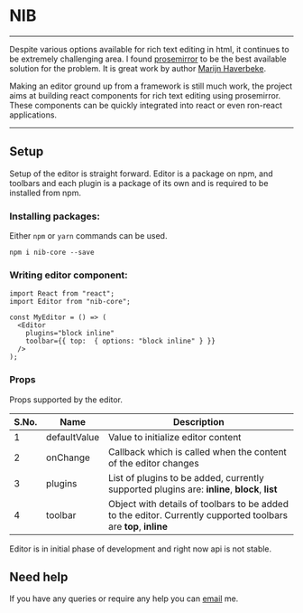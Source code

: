 # NIB

---

Despite various options available for rich text editing in html, it continues to be extremely challenging area. I found [prosemirror](http://prosemirror.net) to be the best available solution for the problem. It is great work by author [Marijn Haverbeke](http://marijnhaverbeke.nl/).

Making an editor ground up from a framework is still much work, the project aims at building react components for rich text editing using prosemirror. These components can be quickly integrated into react or even ron-react applications.

---

## Setup

Setup of the editor is straight forward. Editor is a package on npm, and toolbars and each plugin is a package of its own and is required to be installed from npm.

### Installing packages:

Either `npm` or `yarn` commands can be used.

```
npm i nib-core --save
```

### Writing editor component:

```
import React from "react";
import Editor from "nib-core";

const MyEditor = () => (
  <Editor
    plugins="block inline"
    toolbar={{ top:  { options: "block inline" } }}
  />
);
```

### Props

Props supported by the editor.

| S.No. | Name         | Description                                                                                                     |
| ----- | ------------ | --------------------------------------------------------------------------------------------------------------- |
| 1     | defaultValue | Value to initialize editor content                                                                              |
| 2     | onChange     | Callback which is called when the content of the editor changes                                                 |
| 3     | plugins      | List of plugins to be added, currently supported plugins are: **inline**, **block**, **list**                   |
| 4     | toolbar      | Object with details of toolbars to be added to the editor. Currently cupported toolbars are **top**, **inline** |

Editor is in initial phase of development and right now api is not stable.

## Need help

If you have any queries or require any help you can [email](mailto::jyotipuri@gmail.com) me.
